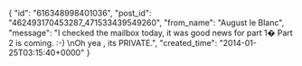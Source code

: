  {
   "id": "616348998401036",
   "post_id": "462493170453287_471533439549260",
   "from_name": "August le Blanc",
   "message": "I checked the mailbox today, it was good news for part 1� Part 2 is coming.    :-)    \nOh yea , its PRIVATE.",
   "created_time": "2014-01-25T03:15:40+0000"
 }
